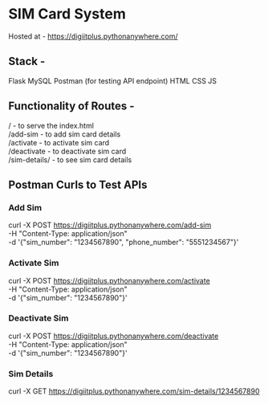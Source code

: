 # SIM Card System

Hosted at - https://digiitplus.pythonanywhere.com/

## Stack - 
Flask
MySQL
Postman (for testing API endpoint)
HTML
CSS
JS

## Functionality of Routes -
/ - to serve the index.html<br>
/add-sim - to add sim card details<br>
/activate - to activate sim card<br>
/deactivate - to deactivate sim card<br>
/sim-details/<sim-number> - to see sim card details

## Postman Curls to Test APIs

### Add Sim
curl -X POST https://digiitplus.pythonanywhere.com/add-sim \
-H "Content-Type: application/json" \
-d '{"sim_number": "1234567890", "phone_number": "5551234567"}'

### Activate Sim
curl -X POST https://digiitplus.pythonanywhere.com/activate \
-H "Content-Type: application/json" \
-d '{"sim_number": "1234567890"}'

### Deactivate Sim
curl -X POST https://digiitplus.pythonanywhere.com/deactivate \
-H "Content-Type: application/json" \
-d '{"sim_number": "1234567890"}'

### Sim Details
curl -X GET https://digiitplus.pythonanywhere.com/sim-details/1234567890
